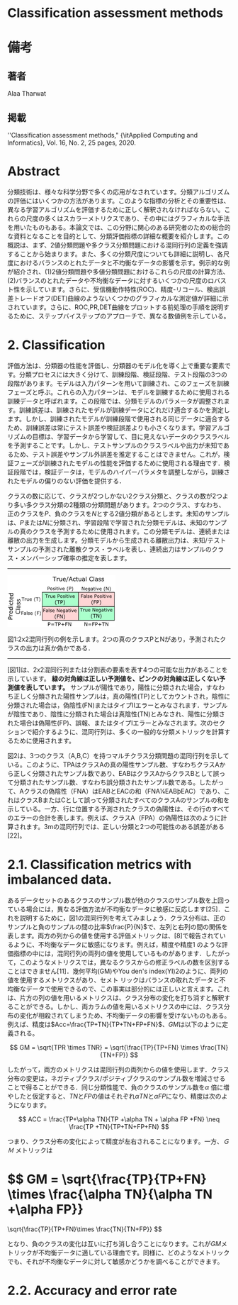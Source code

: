 # Classification assessment methods

# 備考
## 著者
Alaa Tharwat

## 掲載
''Classification assessment methods," {\itApplied Computing and Informatics}, Vol. 16, No. 2, 25 pages, 2020.

# Abstract

分類技術は、様々な科学分野で多くの応用がなされています。分類アルゴリズムの評価にはいくつかの方法があります。このような指標の分析とその重要性は、異なる学習アルゴリズムを評価するために正しく解釈されなければならない。これらの尺度の多くはスカラーメトリクスであり、その中にはグラフィカルな手法を用いたものもある。本論文では、この分野に関心のある研究者のための総合的な資料となることを目的として、分類評価指標の詳細な概要を紹介します。この概説は、まず、2値分類問題や多クラス分類問題における混同行列の定義を強調することから始まります。また、多くの分類尺度についても詳細に説明し、各尺度におけるバランスのとれたデータと不均衡なデータの影響を示す。例示的な例が紹介され、(1)2値分類問題や多値分類問題におけるこれらの尺度の計算方法、(2)バランスのとれたデータや不均衡なデータに対するいくつかの尺度のロバスト性を示しています。さらに、受信機動作特性(ROC)、精度-リコール、検出誤差トレードオフ(DET)曲線のようないくつかのグラフィカルな測定値が詳細に示されています。さらに、ROC,PR,DET曲線をプロットする前処理の手順を説明するために、ステップバイステップのアプローチで、異なる数値例を示している。

# 2. Classification

評価方法は、分類器の性能を評価し、分類器のモデル化を導く上で重要な要素です。分類プロセスには大きく分けて、訓練段階、検証段階、テスト段階の3つの段階があります。モデルは入力パターンを用いて訓練され、このフェーズを訓練フェーズと呼ぶ。これらの入力パターンは、モデルを訓練するために使用される訓練データと呼ばれます。この段階では、分類モデルのパラメータが調整されます。訓練誤差は、訓練されたモデルが訓練データにどれだけ適合するかを測定します。しかし、訓練されたモデルが訓練段階で使用される同じデータに適合するため、訓練誤差は常にテスト誤差や検証誤差よりも小さくなります。学習アルゴリズムの目標は、学習データから学習して、目に見えないデータのクラスラベルを予測することです。しかし、テストサンプルのクラスラベルや出力が未知であるため、テスト誤差やサンプル外誤差を推定することはできません。これが，検証フェーズが訓練されたモデルの性能を評価するために使用される理由です．検証段階では，検証データは，モデルのハイパーパラメタを調整しながら，訓練されたモデルの偏りのない評価を提供する．

クラスの数に応じて、クラスが2つしかない2クラス分類と、クラスの数が2つより多い多クラス分類の2種類の分類問題があります。2つのクラス、すなわち、正のクラスを$P$、負のクラスを$N$とする2値分類があるとします。未知のサンプルは、$P$または$N$に分類され、学習段階で学習された分類モデルは、未知のサンプルの真のクラスを予測するために使用されます。この分類モデルは、連続または離散の出力を生成します。分類モデルから生成される離散出力は、未知/テストサンプルの予測された離散クラス・ラベルを表し、連続出力はサンプルのクラス・メンバーシップ確率の推定を表します。

---

![図1](https://raw.githubusercontent.com/rurusasu/paper/master/AI%E6%8A%80%E8%A1%93/%E8%A9%95%E4%BE%A1%E6%8C%87%E6%A8%99/Classification%20assessment%20methods/%E7%94%BB%E5%83%8F/%E5%9B%B31.png)

図1:2x2混同行列の例を示します。2つの真のクラスPとNがあり，予測されたクラスの出力は真か偽かである．

---

[図1]は、2x2混同行列または分割表の要素を表す4つの可能な出力があることを示しています。 **緑の対角線は正しい予測値を、ピンクの対角線は正しくない予測値を表しています。** サンプルが陽性であり，陽性に分類された場合，すなわち正しく分類された陽性サンプルは，真の陽性(TP)としてカウントされ，陰性に分類された場合は，偽陰性(FN)またはタイプIIエラーとみなされます．サンプルが陰性であり、陰性に分類された場合は真陰性(TN)とみなされ、陽性に分類された場合は偽陽性(FP)、誤報、またはタイプIエラーとみなされます。次のセクションで紹介するように、混同行列は、多くの一般的な分類メトリックを計算するために使用されます。

図2は、3つのクラス（A,B,C）を持つマルチクラス分類問題の混同行列を示している。このように、TPAはクラスAの真の陽性サンプル数、すなわちクラスAから正しく分類されたサンプル数であり、EABはクラスAからクラスBとして誤って分類されたサンプル数、すなわち誤分類されたサンプル数である。したがって、Aクラスの偽陰性（FNA）はEABとEACの和（FNA¼EABþEAC）であり、これはクラスBまたはCとして誤って分類されたすべてのクラスAのサンプルの和を示している。一方、行に位置する予測されたクラスの偽陽性は、その行のすべてのエラーの合計を表します。例えば、クラスA（FPA）の偽陽性は次のように計算されます。3mの混同行列では、正しい分類と2つの可能性のある誤差がある [22]。

# 2.1. Classification metrics with imbalanced data.

あるデータセットのあるクラスのサンプル数が他のクラスのサンプル数を上回っている場合には，異なる評価方法が不均衡なデータに敏感に反応します[25]．これを説明するために，図1の混同行列を考えてみましょう．クラス分布は、正のサンプルと負のサンプルの間の比率$\frac{P}{N}$で、左列と右列の間の関係を表します。両方の列からの値を使用する評価メトリックは、[8]で報告されているように、不均衡なデータに敏感になります。例えば，精度や精度1 のような評価指標の中には，混同行列の両列の値を使用しているものがあります．したがって，このようなメトリクスでは，異なるクラスからの修正ラベルの数を区別することはできません[11]．幾何平均(GM)やYou den's index(YI)2のように、両列の値を使用するメトリクスがあり、セメト リックはバランスの取れたデータと不均衡なデータで使用できるので、この事実は部分的には正しいと言えます。これは、片方の列の値を用いるメトリクスは、クラス分布の変化を打ち消すと解釈することができる。しかし、両カラムの値を用いるメトリクスの中には、クラス分布の変化が相殺されてしまうため、不均衡データの影響を受けないものもある。例えば、精度は$Acc=\frac{TP+TN}{TP+TN+FP+FN}$、$GM$は以下のように定義される。

$$
GM = \sqrt{TPR \times TNR} = \sqrt{\frac{TP}{TP+FN} \times \frac{TN}{TN+FP}}
$$

したがって，両方のメトリクスは混同行列の両列からの値を使用します．クラス分布の変更は，ネガティブクラス/ポジティブクラスのサンプル数を増減させることで得ることができる．同じ分類性能で、負のクラスのサンプル数を$\alpha$ 倍に増やしたと仮定すると、$TN$と$FP$の値はそれぞれ$\alpha TN$と$\alpha FP$になり、精度は次のようになります。

$$
ACC = \frac{TP+\alpha TN}{TP +\alpha TN + \alpha FP +FN}
\neq
\frac{TP +TN}{TP+TN+FP+FN}
$$

つまり、クラス分布の変化によって精度が左右されることになります。一方、$ＧＭ$ メトリックは

$$
GM = \sqrt{\frac{TP}{TP+FN} \times \frac{\alpha TN}{\alpha TN +\alpha FP}}
=
\sqrt{\frac{TP}{TP+FN}\times \frac{TN}{TN+FP}}
$$

となり、負のクラスの変化は互いに打ち消し合うことになります。これが$GM$メトリックが不均衡データに適している理由です。同様に、どのようなメトリックでも、それが不均衡なデータに対して敏感かどうかを調べることができます。

# 2.2. Accuracy and error rate
